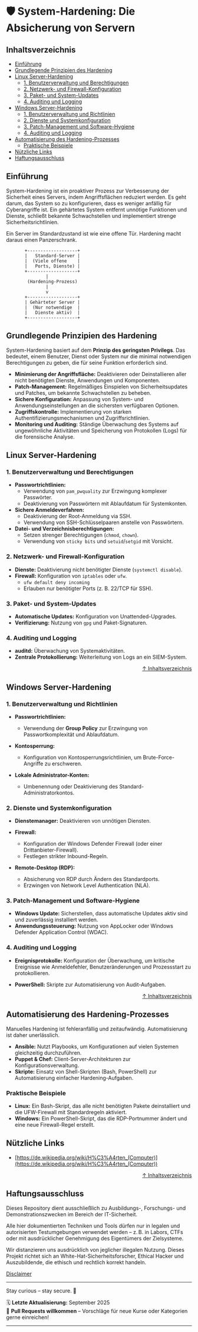 # 🛡️ System-Hardening: Die Absicherung von Servern
## Inhaltsverzeichnis
- [Einführung](#einführung)
- [Grundlegende Prinzipien des Hardening](#grundlegende-prinzipien-des-hardening)
- [Linux Server-Hardening](#linux-server-hardening)
    - [1. Benutzerverwaltung und Berechtigungen](#1-benutzerverwaltung-und-berechtigungen)
    - [2. Netzwerk- und Firewall-Konfiguration](#2-netzwerk--und-firewall-konfiguration)
    - [3. Paket- und System-Updates](#3-paket--und-system-updates)
    - [4. Auditing und Logging](#4-auditing-und-logging)
- [Windows Server-Hardening](#windows-server-hardening)
    - [1. Benutzerverwaltung und Richtlinien](#1-benutzerverwaltung-und-richtlinien)
    - [2. Dienste und Systemkonfiguration](#2-dienste-und-systemkonfiguration)
    - [3. Patch-Management und Software-Hygiene](#3-patch-management-und-software-hygiene)
    - [4. Auditing und Logging](#4-auditing-und-logging-1)
- [Automatisierung des Hardening-Prozesses](#automatisierung-des-hardening-prozesses)
    - [Praktische Beispiele](#praktische-beispiele)
- [Nützliche Links](#nützliche-links)
- [Haftungsausschluss](#haftungsausschluss)


## Einführung
System-Hardening ist ein proaktiver Prozess zur Verbesserung der Sicherheit eines Servers, indem Angriffsflächen reduziert werden. Es geht darum, das System so zu konfigurieren, dass es weniger anfällig für Cyberangriffe ist. Ein gehärtetes System entfernt unnötige Funktionen und Dienste, schließt bekannte Schwachstellen und implementiert strenge Sicherheitsrichtlinien.

Ein Server im Standardzustand ist wie eine offene Tür. Hardening macht daraus einen Panzerschrank.

```text
       +-------------------+
       |   Standard-Server |
       |  (Viele offene    |
       |   Ports, Dienste) |
       +-------------------+
               |
        (Hardening-Prozess)
               |
               v
       +-------------------+
       | Gehärteter Server |
       |  (Nur notwendige  |
       |   Dienste aktiv)  |
       +-------------------+
```

## Grundlegende Prinzipien des Hardening
System-Hardening basiert auf dem **Prinzip des geringsten Privilegs**. Das bedeutet, einem Benutzer, Dienst oder System nur die minimal notwendigen Berechtigungen zu geben, die für seine Funktion erforderlich sind.

- **Minimierung der Angriffsfläche:** Deaktivieren oder Deinstallieren aller nicht benötigten Dienste, Anwendungen und Komponenten.
- **Patch-Management:** Regelmäßiges Einspielen von Sicherheitsupdates und Patches, um bekannte Schwachstellen zu beheben.
- **Sichere Konfiguration:** Anpassung von System- und Anwendungseinstellungen an die sichersten verfügbaren Optionen.
- **Zugriffskontrolle:** Implementierung von starken Authentifizierungsmechanismen und Zugriffsrichtlinien.
- **Monitoring und Auditing:** Ständige Überwachung des Systems auf ungewöhnliche Aktivitäten und Speicherung von Protokollen (Logs) für die forensische Analyse.

## Linux Server-Hardening
### 1. Benutzerverwaltung und Berechtigungen
- **Passwortrichtlinien:**
    - Verwendung von `pam_pwquality` zur Erzwingung komplexer Passwörter.
    - Deaktivierung von Passwörtern mit Ablaufdatum für Systemkonten.
- **Sichere Anmeldeverfahren:**
    - Deaktivierung der Root-Anmeldung via SSH.
    - Verwendung von SSH-Schlüsselpaaren anstelle von Passwörtern.
- **Datei- und Verzeichnisberechtigungen:**
    - Setzen strenger Berechtigungen (`chmod`, `chown`).
    - Verwendung von `sticky bits` und `setuid`/`setgid` mit Vorsicht.

### 2. Netzwerk- und Firewall-Konfiguration
- **Dienste:** Deaktivierung nicht benötigter Dienste (`systemctl disable`).
- **Firewall:** Konfiguration von `iptables` oder `ufw`.
    - `ufw default deny incoming`
    - Erlauben nur benötigter Ports (z. B. 22/TCP für SSH).

### 3. Paket- und System-Updates
- **Automatische Updates:** Konfiguration von Unattended-Upgrades.
- **Verifizierung:** Nutzung von `gpg` und Paket-Signaturen.

### 4. Auditing und Logging
- **auditd:** Überwachung von Systemaktivitäten.
- **Zentrale Protokollierung:** Weiterleitung von Logs an ein SIEM-System.



<div align=right>

[↑ Inhaltsverzeichnis](#inhaltsverzeichnis)

</div>


## Windows Server-Hardening
### 1. Benutzerverwaltung und Richtlinien
- **Passwortrichtlinien:**
    - Verwendung der **Group Policy** zur Erzwingung von Passwortkomplexität und Ablaufdatum.

- **Kontosperrung:**
    - Konfiguration von Kontosperrungsrichtlinien, um Brute-Force-Angriffe zu erschweren.

- **Lokale Administrator-Konten:**
    - Umbenennung oder Deaktivierung des Standard-Administratorkontos.

### 2. Dienste und Systemkonfiguration
- **Dienstemanager:** Deaktivieren von unnötigen Diensten.

- **Firewall:**
    - Konfiguration der Windows Defender Firewall (oder einer Drittanbieter-Firewall).
    - Festlegen strikter Inbound-Regeln.

- **Remote-Desktop (RDP):**
    - Absicherung von RDP durch Ändern des Standardports.
    - Erzwingen von Network Level Authentication (NLA).

### 3. Patch-Management und Software-Hygiene
- **Windows Update:** Sicherstellen, dass automatische Updates aktiv sind und zuverlässig installiert werden.
- **Anwendungssteuerung:** Nutzung von AppLocker oder Windows Defender Application Control (WDAC).


### 4. Auditing und Logging
- **Ereignisprotokolle:** Konfiguration der Überwachung, um kritische Ereignisse wie Anmeldefehler, Benutzeränderungen und Prozessstart zu protokollieren.

- **PowerShell:** Skripte zur Automatisierung von Audit-Aufgaben.


<div align=right>

[↑ Inhaltsverzeichnis](#inhaltsverzeichnis)

</div>



## Automatisierung des Hardening-Prozesses

Manuelles Hardening ist fehleranfällig und zeitaufwändig.  Automatisierung ist daher unerlässlich.

- **Ansible:** Nutzt Playbooks, um Konfigurationen auf vielen Systemen gleichzeitig durchzuführen.
- **Puppet & Chef:** Client-Server-Architekturen zur Konfigurationsverwaltung.
- **Skripte:** Einsatz von Shell-Skripten (Bash, PowerShell) zur Automatisierung einfacher Hardening-Aufgaben.


### Praktische Beispiele
- **Linux:** Ein Bash-Skript, das alle nicht benötigten Pakete deinstalliert und die UFW-Firewall mit Standardregeln aktiviert.
- **Windows:** Ein PowerShell-Skript, das die RDP-Portnummer ändert und eine neue Firewall-Regel erstellt.


## Nützliche Links
- [https://de.wikipedia.org/wiki/H%C3%A4rten_(Computer)](https://de.wikipedia.org/wiki/H%C3%A4rten_(Computer))



<div align=right>

[↑ Inhaltsverzeichnis](#inhaltsverzeichnis)

</div>

## Haftungsausschluss

Dieses Repository dient ausschließlich zu Ausbildungs-, Forschungs- und Demonstrationszwecken im Bereich der IT-Sicherheit.

Alle hier dokumentierten Techniken und Tools dürfen nur in legalen und autorisierten Testumgebungen verwendet werden – z. B. in Labors, CTFs oder mit ausdrücklicher Genehmigung des Eigentümers der Zielsysteme.

Wir distanzieren uns ausdrücklich von jeglicher illegalen Nutzung.
Dieses Projekt richtet sich an White-Hat-Sicherheitsforscher, Ethical Hacker und Auszubildende, die ethisch und rechtlich korrekt handeln.

[Disclaimer](/00-disclaimer/disclaimer.md)

--- 

Stay curious – stay secure. 🔐

🗓️ **Letzte Aktualisierung:** September 2025  
🤝 **Pull Requests willkommen** – Vorschläge für neue Kurse oder Kategorien gerne einreichen!

---